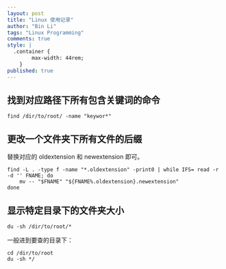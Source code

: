 ```yaml
---
layout: post
title: "Linux 使用记录"
author: "Bin Li"
tags: "Linux Programming"
comments: true
style: |
  .container {
        max-width: 44rem;
    } 
published: true
---
```


## 找到对应路径下所有包含关键词的命令

```shell
find /dir/to/root/ -name "keywor*"
```

## 更改一个文件夹下所有文件的后缀
替换对应的 oldextension 和 newextension 即可。

```shell
find -L . -type f -name "*.oldextension" -print0 | while IFS= read -r -d '' FNAME; do
    mv -- "$FNAME" "${FNAME%.oldextension}.newextension"
done
```

## 显示特定目录下的文件夹大小

```shell
du -sh /dir/to/root/*
```

一般进到要查的目录下：
```shell
cd /dir/to/root
du -sh */
```



